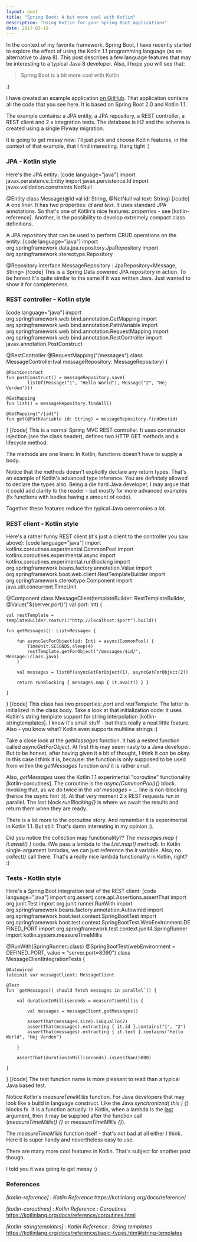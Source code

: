 ```yaml
---
layout: post
title: "Spring Boot: A bit more cool with Kotlin"
description: "Using Kotlin for your Spring Boot applications"
date: 2017-03-19
---
```


In the context of my favorite framework, Spring Boot, I have recently started to explore the effect of using the Kotlin 1.1 programming language (as an alternative to Java 8). This post describes a few language features that may be interesting to a typical Java 8 developer. Also, I hope you will see that:

<blockquote>
Spring Boot is a bit more cool with Kotlin
</blockquote>

:)

I have created an example application <a href="https://github.com/nickymoelholm/smallexamples/tree/master/springboot-kotlin-playground" target="_blank">on GitHub</a>. That application contains all the code that you see here. It is based on Spring Boot 2.0 and Kotlin 1.1.

The example contains: a JPA entity, a JPA repository, a REST controller, a REST client and 2 x integration tests. The database is H2 and the schema is created using a single Flyway migration.

It is going to get messy now: I'll just pick and choose Kotlin features, in the context of that example, that I find interesting. Hang tight :)

<h3>JPA - Kotlin style</h3>
Here's the JPA entity:
[code language="java"]
import javax.persistence.Entity
import javax.persistence.Id
import javax.validation.constraints.NotNull

@Entity
class Message(@Id val id: String, @NotNull val text: String)
[/code]
A one liner. It has two properties: <em>id</em> and <em>text</em>. It uses standard JPA annotations. So that's one of Kotlin's nice features: <em>properties</em> - see [kotlin-reference]. Another, is the possibility to develop extremely compact class definitions.

A JPA repository that can be used to perform CRUD operations on the entity:
[code language="java"]
import org.springframework.data.jpa.repository.JpaRepository
import org.springframework.stereotype.Repository

@Repository
interface MessageRepository : JpaRepository<Message, String>
[/code]
This is a Spring Data powered JPA repository in action. To be honest it's quite similar to the same if it was written Java. Just wanted to show it for completeness. 
<h3>REST controller - Kotlin style</h3>
[code language="java"]
import org.springframework.web.bind.annotation.GetMapping
import org.springframework.web.bind.annotation.PathVariable
import org.springframework.web.bind.annotation.RequestMapping
import org.springframework.web.bind.annotation.RestController
import javax.annotation.PostConstruct

@RestController
@RequestMapping("/messages")
class MessageController(val messageRepository: MessageRepository) {

    @PostConstruct
    fun postConstruct() = messageRepository.save(
            listOf(Message("1", "Hello World"), Message("2", "Hej Verden")))

    @GetMapping
    fun list() = messageRepository.findAll()

    @GetMapping("/{id}")
    fun get(@PathVariable id: String) = messageRepository.findOne(id)

}
[/code]
This is a normal Spring MVC REST controller. It uses constructor injection (see the class header), defines two HTTP GET methods and a lifecycle method. 

The methods are one liners: In Kotlin, functions doesn't have to supply a body.  

Notice that the methods doesn't explicitly declare any return types. That's an example of Kotlin's advanced type inference. You are definitely allowed to declare the types also. Being a die hard Java developer, I may argue that it could add clarity to the reader - but mostly for more advanced examples (fx functions with bodies having x amount of code). 

Together these features reduce the typical Java ceremonies a lot.

<h3>REST client - Kotlin style</h3>
Here's a rather funny REST client (it's just a client to the controller you saw above):
[code language="java"]
import kotlinx.coroutines.experimental.CommonPool
import kotlinx.coroutines.experimental.async
import kotlinx.coroutines.experimental.runBlocking
import org.springframework.beans.factory.annotation.Value
import org.springframework.boot.web.client.RestTemplateBuilder
import org.springframework.stereotype.Component
import java.util.concurrent.TimeUnit

@Component
class MessageClient(templateBuilder: RestTemplateBuilder, @Value("\${server.port}") val port: Int) {

    val restTemplate = templateBuilder.rootUri("http://localhost:$port").build()

    fun getMessages(): List<Message> {

        fun asyncGetForObject(id: Int) = async(CommonPool) {
            TimeUnit.SECONDS.sleep(4)
            restTemplate.getForObject("/messages/$id/", Message::class.java)
        }

        val messages = listOf(asyncGetForObject(1), asyncGetForObject(2))

        return runBlocking { messages.map { it.await() } }

    }

}
[/code]
This class has two properties: <em>port</em> and <em>restTemplate</em>. The latter is initialized in the class body. Take a look at that initialization code: it uses Kotlin's string template support for string interpolation [kotlin-stringtemplates]. I know it's small stuff - but thats really a neat little feature. Also - you know what? Kotlin even supports multiline strings :)

Take a close look at the <em>getMessages</em> function. It has a nested function called <em>asyncGetForObject</em>. At first this may seem nasty to a Java developer. But to be honest, after having given it a bit of thought, I think it <em>can</em> be okay. In this case I think it is, because: the function is only supposed to be used from within the <em>getMessages</em> function <em>and</em> it is rather small. 

Also, <em>getMessages</em> uses the Kotlin 1.1 experimental "coroutine" functionality [kotlin-coroutines]. The coroutine is the <em>async(CommonPool){}</em> block. Invoking that, as we do twice in the <em>val messages = ...</em> line is non-blocking (hence the <em>async</em> hint :)). At that very moment 2 x REST requests run in parallel. The last block <em>runBlocking{}</em> is where we await the results and return them when they are ready.

There is a lot more to the coroutine story. And remember it is experimental in Kotlin 1.1. But still: That's damn interesting in my opinion :).

Did you notice the collection map functionality?? The <em>messages.map { it.await() }</em> code. (We pass a lambda to the <em>List.map()</em> method). In Kotlin single-argument lambdas, we can just reference the <em>it</em> variable. Also, no <em>collect()</em> call there. That's a really nice lambda functionality in Kotlin, right? :)

<h3>Tests - Kotlin style</h3>
Here's a Spring Boot integration test of the REST client:
[code language="java"]
import org.assertj.core.api.Assertions.assertThat
import org.junit.Test
import org.junit.runner.RunWith
import org.springframework.beans.factory.annotation.Autowired
import org.springframework.boot.test.context.SpringBootTest
import org.springframework.boot.test.context.SpringBootTest.WebEnvironment.DEFINED_PORT
import org.springframework.test.context.junit4.SpringRunner
import kotlin.system.measureTimeMillis

@RunWith(SpringRunner::class)
@SpringBootTest(webEnvironment = DEFINED_PORT, value = "server.port=8090")
class MessageClientIntegrationTests {

    @Autowired
    lateinit var messageClient: MessageClient

    @Test
    fun `getMessages() should fetch messages in parallel`() {

        val durationInMilliseconds = measureTimeMillis {

            val messages = messageClient.getMessages()

            assertThat(messages.size).isEqualTo(2)
            assertThat(messages).extracting { it.id }.contains("1", "2")
            assertThat(messages).extracting { it.text }.contains("Hello World", "Hej Verden")

        }

        assertThat(durationInMilliseconds).isLessThan(5000)

    }

}
[/code]
The test function name is more pleasant to read than a typical Java based test. 

Notice Kotlin's <em>measureTimeMillis</em> function. For Java developers that may look like a build in language construct. Like the Java <em>synchronized( this ) {}</em> blocks fx. It is a function actually: In Kotlin, when a lambda is the <u>last</u> argument, then it may be supplied after the function call (<em>measureTimeMillis() {}</em> or <em>measureTimeMillis {}</em>). 

The <em>measureTimeMillis</em> function itself - that's not bad at all either I think. Here it is super handy and nevertheless easy to use.

There are many more cool features in Kotlin. That's subject for another post though.

I told you it was going to get messy :)

<h3>References</h3>
<em>[kotlin-reference] : Kotlin Reference</em>
https://kotlinlang.org/docs/reference/

<em>[kotlin-coroutines] : Kotlin Reference : Coroutines</em>
https://kotlinlang.org/docs/reference/coroutines.html

<em>[kotlin-stringtemplates] : Kotlin Reference : String templates</em>
https://kotlinlang.org/docs/reference/basic-types.html#string-templates

